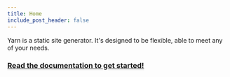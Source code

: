 ```yaml
---
title: Home
include_post_header: false
---
```


Yarn is a static site generator. It's designed to be flexible, able to meet any of your needs.

### [Read the documentation to get started!](/docs/)